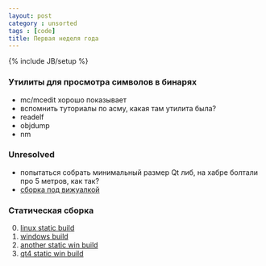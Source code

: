 ```yaml
---
layout: post
category : unsorted
tags : [code]
title: Первая неделя года
---
```

{% include JB/setup %}

### Утилиты для просмотра символов в бинарях
- mc/mcedit хорошо показывает
- вспомнить туториалы по асму, какая там утилита была?
- readelf
- objdump
- nm

### Unresolved

- попытаться собрать минимальный размер Qt либ, на хабре болтали про 5 метров, как так?
- [сборка под вижуалкой](http://habrahabr.ru/post/164357/)

### Статическая сборка
0. [linux static build](http://www.qtcentre.org/threads/33601-how-to-statically-compile-a-program-with-qt-libs-linux-platform)
0. [windows build](http://www.learnqt.com/how-to-learn-qt/qt-install/qt-443-mingw-qt-creator-and-static-linking/#more-17)
0. [another static win build](http://www.formortals.com/build-qt-static-small-microsoft-intel-gcc-compiler/)
0. [qt4 static win build](http://www.formortals.com/how-to-statically-link-qt-4/)

